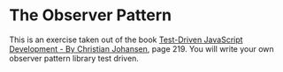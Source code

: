 # The Observer Pattern
This is an exercise taken out of the book [Test-Driven JavaScript Development - By Christian Johansen](http://www.tddjs.com), page 219. You will write your own observer pattern library test driven.

